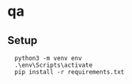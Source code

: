 # qa

## Setup
```
  python3 -m venv env
  .\env\Scripts\activate
  pip install -r requirements.txt
```
